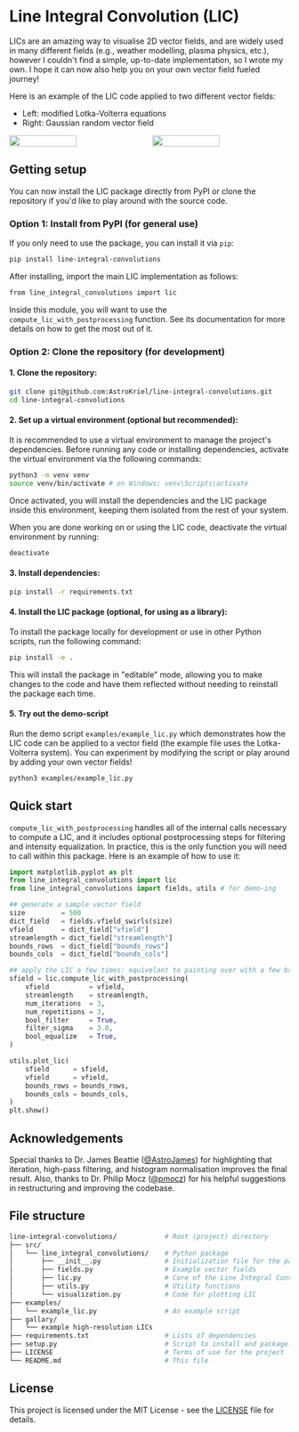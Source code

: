 # Line Integral Convolution (LIC)

LICs are an amazing way to visualise 2D vector fields, and are widely used in many different fields (e.g., weather modelling, plasma physics, etc.), however I couldn't find a simple, up-to-date implementation, so I wrote my own. I hope it can now also help you on your own vector field fueled journey!

Here is an example of the LIC code applied to two different vector fields:
- Left: modified Lotka-Volterra equations
- Right: Gaussian random vector field

<div style="display: flex; justify-content: space-between;">
  <!-- <img src="./gallery/lic_lotka_volterra.png" width="49%" /> -->
  <!-- <img src="./gallery/lic_gaussian_random.png" width="49%" /> -->
  <img src="https://raw.githubusercontent.com/AstroKriel/line-integral-convolutions/refs/heads/main/gallery/lic_lotka_volterra.png" width="49%" />
  <img src="https://raw.githubusercontent.com/AstroKriel/line-integral-convolutions/refs/heads/main/gallery/lic_gaussian_random.png" width="49%" />
</div>


## Getting setup

You can now install the LIC package directly from PyPI or clone the repository if you'd like to play around with the source code.

### Option 1: Install from PyPI (for general use)

If you only need to use the package, you can install it via `pip`:

```bash
pip install line-integral-convolutions
```

After installing, import the main LIC implementation as follows:

```bash
from line_integral_convolutions import lic
```

Inside this module, you will want to use the `compute_lic_with_postprocessing` function. See its documentation for more details on how to get the most out of it.

### Option 2: Clone the repository (for development)

#### 1. Clone the repository:

```bash
git clone git@github.com:AstroKriel/line-integral-convolutions.git
cd line-integral-convolutions
```

#### 2. Set up a virtual environment (optional but recommended):

It is recommended to use a virtual environment to manage the project's dependencies. Before running any code or installing dependencies, activate the virtual environment via the following commands:

```bash
python3 -m venv venv
source venv/bin/activate # on Windows: venv\Scripts\activate
```

Once activated, you will install the dependencies and the LIC package inside this environment, keeping them isolated from the rest of your system.

When you are done working on or using the LIC code, deactivate the virtual environment by running:

```bash
deactivate
```

#### 3. Install dependencies:

```bash
pip install -r requirements.txt
```

#### 4. Install the LIC package (optional, for using as a library):

To install the package locally for development or use in other Python scripts, run the following command:

```bash
pip install -e .
```

This will install the package in "editable" mode, allowing you to make changes to the code and have them reflected without needing to reinstall the package each time.

#### 5. Try out the demo-script

Run the demo script `examples/example_lic.py` which demonstrates how the LIC code can be applied to a vector field (the example file uses the Lotka-Volterra system). You can experiment by modifying the script or play around by adding your own vector fields!

```bash
python3 examples/example_lic.py
```

## Quick start

`compute_lic_with_postprocessing` handles all of the internal calls necessary to compute a LIC, and it includes optional postprocessing steps for filtering and intensity equalization. In practice, this is the only function you will need to call within this package. Here is an example of how to use it:


```python
import matplotlib.pyplot as plt
from line_integral_convolutions import lic
from line_integral_convolutions import fields, utils # for demo-ing

## generate a sample vector field
size         = 500
dict_field   = fields.vfield_swirls(size)
vfield       = dict_field["vfield"]
streamlength = dict_field["streamlength"]
bounds_rows  = dict_field["bounds_rows"]
bounds_cols  = dict_field["bounds_cols"]

## apply the LIC a few times: equivelant to painting over with a few brush strokes
sfield = lic.compute_lic_with_postprocessing(
    vfield          = vfield,
    streamlength    = streamlength,
    num_iterations  = 3,
    num_repetitions = 3,
    bool_filter     = True,
    filter_sigma    = 3.0,
    bool_equalize   = True,
)

utils.plot_lic(
    sfield      = sfield,
    vfield      = vfield,
    bounds_rows = bounds_rows,
    bounds_cols = bounds_cols,
)
plt.show()
```

## Acknowledgements

Special thanks to Dr. James Beattie ([@AstroJames](https://github.com/AstroJames)) for highlighting that iteration, high-pass filtering, and histogram normalisation improves the final result. Also, thanks to Dr. Philip Mocz ([@pmocz](https://github.com/pmocz)) for his helpful suggestions in restructuring and improving the codebase.

## File structure

```bash
line-integral-convolutions/            # Root (project) directory
├── src/
│   └── line_integral_convolutions/    # Python package
│       ├── __init__.py                # Initialization file for the package
│       ├── fields.py                  # Example vector fields
│       ├── lic.py                     # Core of the Line Integral Convolution (LIC) package
│       ├── utils.py                   # Utility functions
│       └── visualization.py           # Code for plotting LIC
├── examples/
│   └── example_lic.py                 # An example script
├── gallary/
│   └── example high-resolution LICs
├── requirements.txt                   # Lists of dependencies
├── setup.py                           # Script to install and package-up the project
├── LICENSE                            # Terms of use for the project
└── README.md                          # This file
```

## License

This project is licensed under the MIT License - see the [LICENSE](./LICENSE) file for details.
